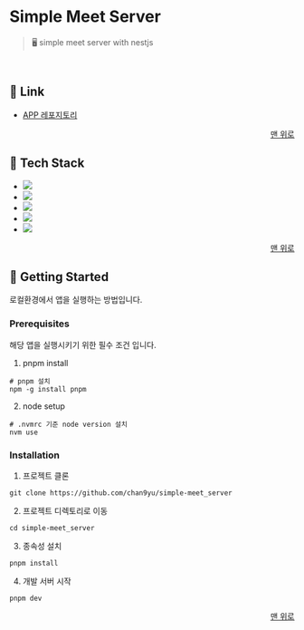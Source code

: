 <a name="readme-top"></a>

# Simple Meet Server

> 🖥️ simple meet server with nestjs

<br />

## 🔗 Link

- <a href="https://github.com/chan9yu/simple-meet_app" target="_blank" rel="noreferrer">APP 레포지토리</a>

<p align="right">
  <a href="#readme-top">맨 위로</a>
</p>

## 🔧 Tech Stack

- <img src="https://img.shields.io/badge/nestjs-E0234E?style=for-the-badge&logo=nestjs&logoColor=white">
- <img src="https://img.shields.io/badge/typescript-3178C6?style=for-the-badge&logo=typescript&logoColor=white">
- <img src="https://img.shields.io/badge/socket.io-010101?style=for-the-badge&logo=socketdotio&logoColor=white">
- <img src="https://img.shields.io/badge/pnpm-F69220?style=for-the-badge&logo=pnpm&logoColor=white">
- <img src="https://img.shields.io/badge/vercel-000000?style=for-the-badge&logo=vercel&logoColor=white">

<p align="right">
  <a href="#readme-top">맨 위로</a>
</p>

## 🚀 Getting Started

로컬환경에서 앱을 실행하는 방법입니다.

### Prerequisites

해당 앱을 실행시키기 위한 필수 조건 입니다.

1. pnpm install

```shell
# pnpm 설치
npm -g install pnpm
```

2. node setup

```shell
# .nvmrc 기준 node version 설치
nvm use
```

### Installation

1. 프로젝트 클론

```shell
git clone https://github.com/chan9yu/simple-meet_server
```

2. 프로젝트 디렉토리로 이동

```shell
cd simple-meet_server
```

3. 종속성 설치

```shell
pnpm install
```

4. 개발 서버 시작

```
pnpm dev
```

<p align="right">
  <a href="#readme-top">맨 위로</a>
</p>
